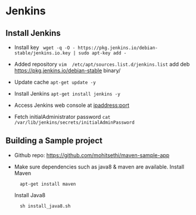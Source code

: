 # Jenkins

## Install Jenkins

- Install key
  ` wget -q -O - https://pkg.jenkins.io/debian-stable/jenkins.io.key | sudo apt-key add -`

- Added repository
  `vim  /etc/apt/sources.list.d/jenkins.list`
  add deb https://pkg.jenkins.io/debian-stable binary/
  
- Update cache
  `apt-get update -y`

- Install Jenkins 
  `apt-get install jenkins -y`

- Access Jenkins web console at <ipaddress:port>

- Fetch initialAdministrator password
    `cat /var/lib/jenkins/secrets/initialAdminPassword`


## Building a Sample project
- Github repo: https://github.com/mohitsethi/maven-sample-app

- Make sure dependencies such as java8 & maven are available.
  Install Maven
    ```
      apt-get install maven
    ```

  Install Java8
    ```
      sh install_java8.sh
    ```
